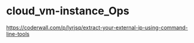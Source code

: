# cloud_vm-instance_Ops

https://coderwall.com/p/lyrjsq/extract-your-external-ip-using-command-line-tools
